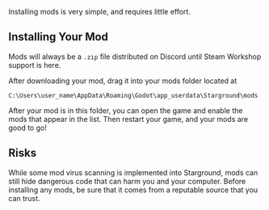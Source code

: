 Installing mods is very simple, and requires little effort.

## Installing Your Mod
Mods will always be a `.zip` file distributed on Discord until Steam Workshop support is here.

After downloading your mod, drag it into your mods folder located at
```path
C:\Users\user_name\AppData\Roaming\Godot\app_userdata\Starground\mods
```

After your mod is in this folder, you can open the game and enable the mods that appear in the list. Then restart your game, and your mods are good to go!

## Risks
While some mod virus scanning is implemented into Starground, mods can still hide dangerous code that can harm you and your computer. Before installing any mods, be sure that it comes from a reputable source that you can trust.